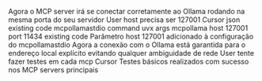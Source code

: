 Agora o MCP server irá se conectar corretamente ao Ollama rodando na mesma porta do seu servidor
User
host precisa ser 127001
Cursor
json
  existing code 
mcpollamastdio 
command uvx
args mcpollama host 127001 port 11434
  existing code 
 Parâmetro host 127001 adicionado à configuração do mcpollamastdio
Agora a conexão com o Ollama está garantida para o endereço local explícito evitando qualquer ambiguidade de rede
User
tente fazer testes em cada mcp
Cursor
 Testes básicos realizados com sucesso nos MCP servers principais